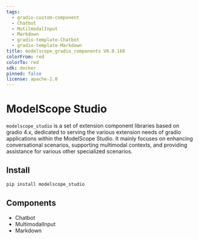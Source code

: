 ```yaml
---
tags:
  - gradio-custom-component
  - Chatbot
  - MutilmodalInput
  - Markdown
  - gradio-template-Chatbot
  - gradio-template-Markdown
title: modelscope_gradio_components V0.0.1b8
colorFrom: red
colorTo: red
sdk: docker
pinned: false
license: apache-2.0
---
```


# ModelScope Studio

`modelscope_studio` is a set of extension component libraries based on gradio 4.x, dedicated to serving the various extension needs of gradio applications within the ModelScope Studio. It mainly focuses on enhancing conversational scenarios, supporting multimodal contexts, and providing assistance for various other specialized scenarios.

## Install

```sh
pip install modelscope_studio
```

## Components

- <tab-link component-tab="Chatbot">Chatbot</tab-link>
- <tab-link component-tab="MultimodalInput">MultimodalInput</tab-link>
- <tab-link component-tab="Markdown">Markdown</tab-link>
